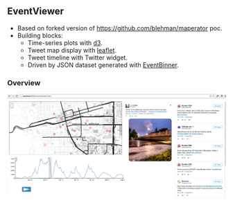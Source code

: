 
## EventViewer

* Based on forked version of https://github.com/blehman/maperator poc. 
* Building blocks:
  * Time-series plots with [d3](http://d3js.org/).
  * Tweet map display with [leaflet](http://leafletjs.com/).
  * Tweet timeline with Twitter widget.
  * Driven by JSON dataset generated with [EventBinner](https://github.com/jimmoffitt/SocialFlood/tree/master/EventBinner).

### Overview

![](https://raw.githubusercontent.com/jimmoffitt/SocialFlood/master/EventViewer/imgs/eventViewer_v2.png)
